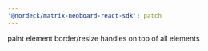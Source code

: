 ```yaml
---
'@nordeck/matrix-neoboard-react-sdk': patch
---
```


paint element border/resize handles on top of all elements
